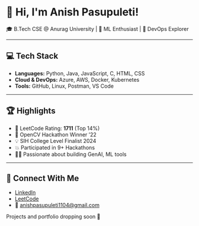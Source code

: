# 👋 Hi, I'm Anish Pasupuleti!           
                         
🎓 B.Tech CSE @ Anurag University | 🧠 ML Enthusiast | 🚀 DevOps Explorer                                                
                                   
---                          
                      
## 💻 Tech Stack            
           
- **Languages:** Python, Java, JavaScript, C, HTML, CSS      
- **Cloud & DevOps:** Azure, AWS, Docker, Kubernetes   
- **Tools:** GitHub, Linux, Postman, VS Code
 
---

## 🏆 Highlights

- 🧠 LeetCode Rating: **1711** (Top 14%) 
- 🥇 OpenCV Hackathon Winner ’22
- 💡 SIH College Level Finalist 2024
- 💥 Participated in 9+ Hackathons
- 👨‍💻 Passionate about building GenAI, ML tools

--- 

## 🔗 Connect With Me

- [LinkedIn](https://www.linkedin.com/in/anishpasupuleti/)
- [LeetCode](https://leetcode.com/u/AnishSai/)
- 📧 anishpasupuleti1104@gmail.com

Projects and portfolio dropping soon 🚀

